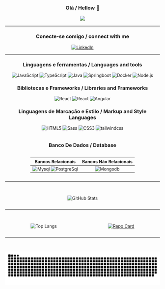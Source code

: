 <div style="text-align: center;">

### Olá / Hellow 👋 
<a href="mailto:viniciusds.barbosa@hotmail.com">
  <img src="https://media.tenor.com/kXp0f-dmTXAAAAAi/%E6%94%B6%E5%88%B0-%E5%B7%A5%E4%BD%9C.gif" width="50px" />
</a>

</div>

<hr />

 <div style="text-align: center;">

### Conecte-se comigo / connect with me

[![LinkedIn](https://img.shields.io/badge/LinkedIn-000?style=for-the-badge&logo=linkedin&logoColor=0E76A8)](https://www.linkedin.com/in/vinicius-barbosa-44b0121b0)

<div>

<hr />

<div style="text-align: center;">

### Linguagens e ferramentas / Languages and tools

![JavaScript](https://img.shields.io/badge/JavaScript-000?style=for-the-badge&logo=javascript)
![TypeScript](https://img.shields.io/badge/TypeScript-000?style=for-the-badge&logo=typescript)
![Java](https://img.shields.io/badge/Java-000?style=for-the-badge&logo=openjdk&logoColor=white)
![Springboot](https://img.shields.io/badge/springboot-000?style=for-the-badge&logo=springboot)
![Docker](https://img.shields.io/badge/docker-000?style=for-the-badge&logo=docker)
![Node.js](https://img.shields.io/badge/nodejs-000?style=for-the-badge&logo=node.js)

</div>

<div style="text-align: center;">

### Bibliotecas e Frameworks / Libraries and Frameworks

![React](https://img.shields.io/badge/React-000?style=for-the-badge&logo=react)
![React](https://img.shields.io/badge/React_Native-000?style=for-the-badge&logo=react)
![Angular](https://img.shields.io/badge/Angular-000?style=for-the-badge&logo=angular&logoColor=C3002F)

</div>

<div style="text-align: center;">

### Linguagens de Marcação e Estilo / Markup and Style Languages

![HTML5](https://img.shields.io/badge/HTML5-000?style=for-the-badge&logo=html5)
![Sass](https://img.shields.io/badge/Sass-000?style=for-the-badge&logo=sass)
![CSS3](https://img.shields.io/badge/CSS3-000?style=for-the-badge&logo=css3&logoColor=264CE4)
![tailwindcss](https://img.shields.io/badge/tailwindcss-000?style=for-the-badge&logo=tailwindcss&logoColor=264CE4)

</div>


<div style="display: grid; justify-content: center; text-decoration: center;" >

### Banco De Dados / Database


|                     Bancos Relacionais                                        |                          Bancos Não Relacionais                                 |
|                           :---:                                               |                                     :---:                                       |
| ![Mysql](https://img.shields.io/badge/mysql-000?style=for-the-badge&logo=mysql) ![PostgreSql](https://img.shields.io/badge/PostgreSql-000?style=for-the-badge&logo=PostgreSql) | ![Mongodb](https://img.shields.io/badge/mongodb-000?style=for-the-badge&logo=mongodb) |

</div>

<hr />
<br />
<div style="display: flex; justify-content: center;">

![GitHub Stats](https://github-readme-stats.vercel.app/api?username=ViniciusB-Dev&theme=transparent&bg_color=000&border_color=30A3DC&show_icons=true&icon_color=30A3DC&title_color=E94D5F&text_color=FFF)

</div>

<hr />
<br />
<div style="display: flex; justify-content: space-around;">

![Top Langs](https://github-readme-stats-git-masterrstaa-rickstaa.vercel.app/api/top-langs/?username=ViniciusB-Dev&layout=compact&bg_color=000&border_color=30A3DC&title_color=E94D5F&text_color=FFF)

[![Repo Card](https://github-readme-stats.vercel.app/api/pin/?username=ViniciusB-Dev&repo=LIVROFIX&bg_color=000&border_color=30A3DC&show_icons=true&icon_color=30A3DC&title_color=E94D5F&text_color=FFF)](https://github.com/ViniciusB-Dev/LIVROFIX)

</div>

<hr />
<br />

<div  style="text-align: center;"> 
  
 
 ![Snake animation](https://github.com/ViniciusB-Dev/ViniciusB-Dev/blob/output/github-contribution-grid-snake.svg)
 
</div>
